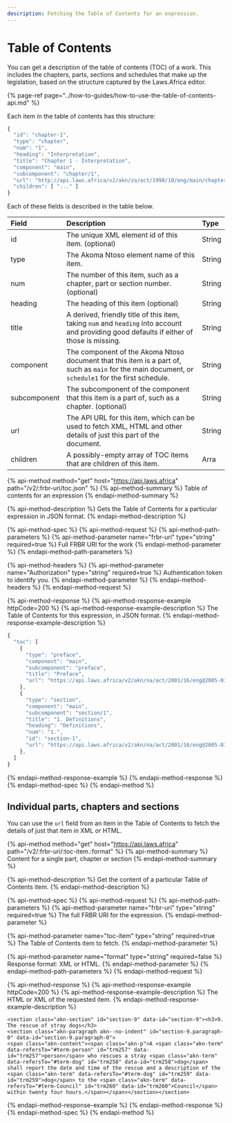 ```yaml
---
description: Fetching the Table of Contents for an expression.
---
```


# Table of Contents

You can get a description of the table of contents \(TOC\) of a work. This includes the chapters, parts, sections and schedules that make up the legislation, based on the structure captured by the Laws.Africa editor.

{% page-ref page="../how-to-guides/how-to-use-the-table-of-contents-api.md" %}

Each item in the table of contents has this structure:

```javascript
{
  "id": "chapter-1",
  "type": "chapter",
  "num": "1",
  "heading": "Interpretation",
  "title": "Chapter 1 - Interpretation",
  "component": "main",
  "subcomponent": "chapter/1",
  "url": "http://api.laws.africa/v2/akn/za/act/1998/10/eng/main/chapter/1",
  "children": [ "..." ]
}
```

Each of these fields is described in the table below.

| Field | Description | Type |
| :--- | :--- | :--- |
| id | The unique XML element id of this item. \(optional\) | String |
| type | The Akoma Ntoso element name of this item. | String |
| num | The number of this item, such as a chapter, part or section number. \(optional\) | String |
| heading | The heading of this item \(optional\) | String |
| title | A derived, friendly title of this item, taking `num` and `heading` into account and providing good defaults if either of those is missing. | String |
| component | The component of the Akoma Ntoso document that this item is a part of, such as `main` for the main document, or `schedule1` for the first schedule. | String |
| subcomponent | The subcomponent of the component that this item is a part of, such as a chapter. \(optional\) | String |
| url | The API URL for this item, which can be used to fetch XML, HTML and other details of just this part of the document. | String |
| children | A possibly-empty array of TOC items that are children of this item. | Arra |

{% api-method method="get" host="https://api.laws.africa" path="/v2/:frbr-uri/toc.json" %}
{% api-method-summary %}
Table of  contents for an expression
{% endapi-method-summary %}

{% api-method-description %}
Gets the Table of Contents for a particular expression in JSON format.
{% endapi-method-description %}

{% api-method-spec %}
{% api-method-request %}
{% api-method-path-parameters %}
{% api-method-parameter name="frbr-uri" type="string" required=true %}
Full FRBR URI for the work
{% endapi-method-parameter %}
{% endapi-method-path-parameters %}

{% api-method-headers %}
{% api-method-parameter name="Authorization" type="string" required=true %}
Authentication token to identify you.
{% endapi-method-parameter %}
{% endapi-method-headers %}
{% endapi-method-request %}

{% api-method-response %}
{% api-method-response-example httpCode=200 %}
{% api-method-response-example-description %}
The Table of Contents for this expression, in JSON format.
{% endapi-method-response-example-description %}

```javascript
{
  "toc": [
    {
      "type": "preface",
      "component": "main",
      "subcomponent": "preface",
      "title": "Preface",
      "url": "https://api.laws.africa/v2/akn/na/act/2001/16/eng@2005-03-01/main/preface"
    },
    {
      "type": "section",
      "component": "main",
      "subcomponent": "section/1",
      "title": "1. Definitions",
      "heading": "Definitions",
      "num": "1.",
      "id": "section-1",
      "url": "https://api.laws.africa/v2/akn/na/act/2001/16/eng@2005-03-01/main/section/1"
    },
  ]
}
```
{% endapi-method-response-example %}
{% endapi-method-response %}
{% endapi-method-spec %}
{% endapi-method %}

## Individual parts, chapters and sections

You can use the `url` field from an item in the Table of Contents to fetch the details of just that item in XML or HTML.

{% api-method method="get" host="https://api.laws.africa" path="/v2/:frbr-uri/:toc-item.:format" %}
{% api-method-summary %}
Content for a single part, chapter or section
{% endapi-method-summary %}

{% api-method-description %}
Get the content of a particular Table of Contents item.
{% endapi-method-description %}

{% api-method-spec %}
{% api-method-request %}
{% api-method-path-parameters %}
{% api-method-parameter name="frbr-uri" type="string" required=true %}
The full FRBR URI for the expression.
{% endapi-method-parameter %}

{% api-method-parameter name="toc-item" type="string" required=true %}
The Table of Contents item to fetch.
{% endapi-method-parameter %}

{% api-method-parameter name="format" type="string" required=false %}
Response format: XML or HTML.
{% endapi-method-parameter %}
{% endapi-method-path-parameters %}
{% endapi-method-request %}

{% api-method-response %}
{% api-method-response-example httpCode=200 %}
{% api-method-response-example-description %}
The HTML or XML of the requested item.
{% endapi-method-response-example-description %}

```markup
<section class="akn-section" id="section-9" data-id="section-9"><h3>9. The rescue of stray dogs</h3>
<section class="akn-paragraph akn--no-indent" id="section-9.paragraph-0" data-id="section-9.paragraph-0">
<span class="akn-content"><span class="akn-p">A <span class="akn-term" data-refersTo="#term-person" id="trm257" data-id="trm257">person</span> who rescues a stray <span class="akn-term" data-refersTo="#term-dog" id="trm258" data-id="trm258">dog</span> shall report the date and time of the rescue and a description of the <span class="akn-term" data-refersTo="#term-dog" id="trm259" data-id="trm259">dog</span> to the <span class="akn-term" data-refersTo="#term-Council" id="trm260" data-id="trm260">Council</span> within twenty four hours.</span></span></section></section>
```
{% endapi-method-response-example %}
{% endapi-method-response %}
{% endapi-method-spec %}
{% endapi-method %}

